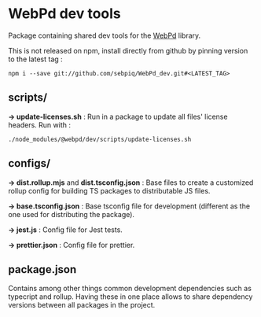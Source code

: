 WebPd dev tools
==================

Package containing shared dev tools for the [WebPd](https://github.com/sebpiq/WebPd/) library.

This is not released on npm, install directly from github by pinning version to the latest tag : 

```
npm i --save git://github.com/sebpiq/WebPd_dev.git#<LATEST_TAG>
```


scripts/
-----------

**→ update-licenses.sh** : Run in a package to update all files' license headers. Run with : 

```
./node_modules/@webpd/dev/scripts/update-licenses.sh
```


configs/
-----------

**→ dist.rollup.mjs** and **dist.tsconfig.json** : Base files to create a customized rollup config for building TS packages to distributable JS files.

**→ base.tsconfig.json** : Base tsconfig file for development (different as the one used for distributing the package).

**→ jest.js** : Config file for Jest tests. 

**→ prettier.json** : Config file for prettier.


package.json
--------------

Contains among other things common development dependencies such as typecript and rollup. Having these in one place allows to share dependency versions between all packages in the project.